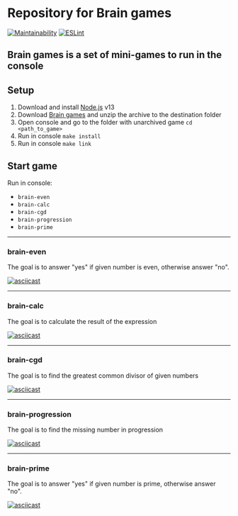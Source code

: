 # Repository for Brain games

[![Maintainability](https://api.codeclimate.com/v1/badges/5835edba7f486381f367/maintainability)](https://codeclimate.com/github/alexeybystrov/frontend-project-lvl1/maintainability)
[![ESLint](https://github.com/alexeybystrov/frontend-project-lvl1/workflows/ESLint%20check/badge.svg)](https://github.com/alexeybystrov/frontend-project-lvl1/actions)

## Brain games is a set of mini-games to run in the console

## Setup

1. Download and install [Node.js](https://nodejs.org/) v13
2. Download [Brain games](https://github.com/alexeybystrov/frontend-project-lvl1/archive/master.zip) and unzip the archive to the destination folder
3. Open console and go to the folder with unarchived game ```cd <path_to_game>```
4. Run in console ```make install```
5. Run in console ```make link```

## Start game

Run in console:

* ```brain-even```
* ```brain-calc```
* ```brain-cgd```
* ```brain-progression```
* ```brain-prime```

---

### brain-even

The goal is to answer "yes" if given number is even, otherwise answer "no".

[![asciicast](https://asciinema.org/a/306109.svg)](https://asciinema.org/a/306109)

---

### brain-calc

The goal is to calculate the result of the expression

[![asciicast](https://asciinema.org/a/306110.svg)](https://asciinema.org/a/306110)

---

### brain-cgd

The goal is to find the greatest common divisor of given numbers

[![asciicast](https://asciinema.org/a/306112.svg)](https://asciinema.org/a/306112)

---

### brain-progression

The goal is to find the missing number in progression

[![asciicast](https://asciinema.org/a/306114.svg)](https://asciinema.org/a/306114)

---

### brain-prime

The goal is to answer "yes" if given number is prime, otherwise answer "no".

[![asciicast](https://asciinema.org/a/306117.svg)](https://asciinema.org/a/306117)
